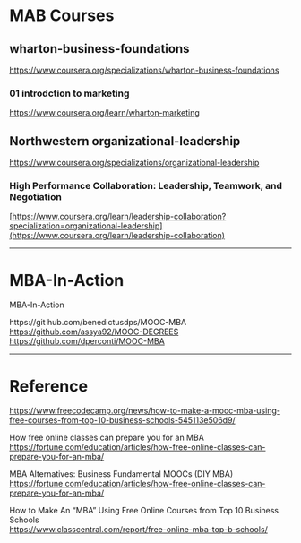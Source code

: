 #  MAB Courses
## wharton-business-foundations
https://www.coursera.org/specializations/wharton-business-foundations  
### 01 introdction to marketing       
https://www.coursera.org/learn/wharton-marketing        

## Northwestern  organizational-leadership   
https://www.coursera.org/specializations/organizational-leadership          

### High Performance Collaboration: Leadership, Teamwork, and Negotiation 
[https://www.coursera.org/learn/leadership-collaboration?specialization=organizational-leadership](https://www.coursera.org/learn/leadership-collaboration)         







---

# MBA-In-Action
MBA-In-Action
   

https://git hub.com/benedictusdps/MOOC-MBA                
https://github.com/assya92/MOOC-DEGREES                 
https://github.com/dperconti/MOOC-MBA             

---
# Reference

https://www.freecodecamp.org/news/how-to-make-a-mooc-mba-using-free-courses-from-top-10-business-schools-545113e506d9/        

How free online classes can prepare you for an MBA            
https://fortune.com/education/articles/how-free-online-classes-can-prepare-you-for-an-mba/       


MBA Alternatives: Business Fundamental MOOCs (DIY MBA)    
[https://fortune.com/education/articles/how-free-online-classes-can-prepare-you-for-an-mba/  ](https://www.bschools.org/blog/mba-alternatives-online-mba-diy)       

How to Make An “MBA” Using Free Online Courses from Top 10 Business Schools     
https://www.classcentral.com/report/free-online-mba-top-b-schools/       
